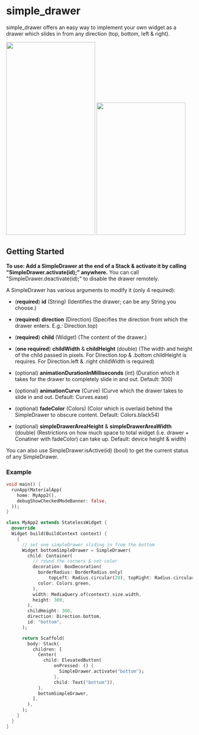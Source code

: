 # simple_drawer

simple_drawer offers an easy way to implement your own widget as a drawer which slides in from any direction (top, bottom, left & right).

<img src="https://i.imgur.com/iX9H15n.gif" width="240" height="520"/>
<img src="https://i.imgur.com/VtV6YRA.gif" width="240" height="357"/>

## Getting Started

**To use: Add a SimpleDrawer at the end of a Stack & activate it by calling "SimpleDrawer.activate(id);" anywhere.**
You can call "SimpleDrawer.deactivate(id);" to disable the drawer remotely.

A SimpleDrawer has various arguments to modify it (only 4 required):

- (**required**) **id** (String) (Identifies the drawer; can be any String you choose.)
- (**required**) **direction** (Direction) (Specifies the direction from which the drawer enters. E.g.: Direction.top)
- (**required**) **child** (Widget) (The content of the drawer.)

- (**one required**) **childWidth** & **childHeight** (double) (The width and height of the child passed in pixels. For Direction.top & .bottom childHeight is requires. For Direction.left & .right childWidth is required)

- (optional) **animationDurationInMilliseconds** (int) (Duration which it takes for the drawer to completely slide in and out. Default: 300)
- (optional) **animationCurve** (Curve) (Curve which the drawer takes to slide in and out. Default: Curves.ease)
- (optional) **fadeColor** (Colors) (Color which is overlaid behind the SimpleDrawer to obscure content. Default: Colors.black54)
- (optional) **simpleDrawerAreaHeight** & **simpleDrawerAreaWidth** (double) (Restrictions on how much space to total widget (i.e. drawer + Conatiner with fadeColor) can take up. Default: device height & width)

You can also use SimpleDrawer.isActive(id) (bool) to get the current status of any SimpleDrawer.

### Example

```dart
void main() {
  runApp(MaterialApp(
    home: MyApp2(),
    debugShowCheckedModeBanner: false,
  ));
}

class MyApp2 extends StatelessWidget {
  @override
  Widget build(BuildContext context) {
    {
      // set one simpleDrawer sliding in from the bottom
      Widget bottomSimpleDrawer = SimpleDrawer(
        child: Container(
          // round the corners & set color
          decoration: BoxDecoration(
            borderRadius: BorderRadius.only(
                topLeft: Radius.circular(20), topRight: Radius.circular(20)),
            color: Colors.green,
          ),
          width: MediaQuery.of(context).size.width,
          height: 300,
        ),
        childHeight: 300,
        direction: Direction.bottom,
        id: "bottom",
      );

      return Scaffold(
        body: Stack(
          children: [
            Center(
              child: ElevatedButton(
                  onPressed: () {
                    SimpleDrawer.activate("bottom");
                  },
                  child: Text("bottom")),
            ),
            bottomSimpleDrawer,
          ],
        ),
      );
    }
  }
}
```